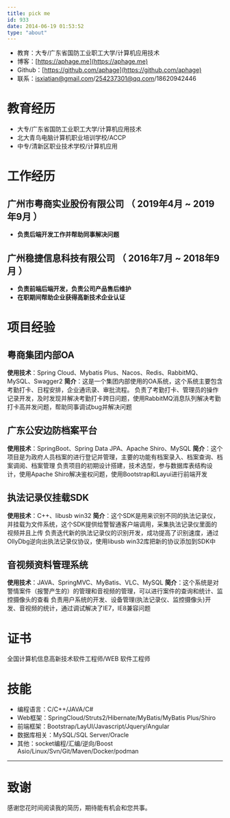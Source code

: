 ```yaml
---
title: pick me
id: 933
date: 2014-06-19 01:53:52
type: "about"
---
```

* 教育：大专/广东省国防工业职工大学/计算机应用技术
* 博客：[https://aphage.me](https://aphage.me)
* Github：[https://github.com/aphage](https://github.com/aphage)
* 联系：isxiatian@gmail.com/254237301@qq.com/18620942446

# 教育经历

* 大专/广东省国防工业职工大学/计算机应用技术
* 北大青鸟电脑计算机职业培训学校/ACCP
* 中专/清新区职业技术学校/计算机应用

# 工作经历

## 广州市粤商实业股份有限公司 （ 2019年4月 ~ 2019年9月 ）

- **负责后端开发工作并帮助同事解决问题**

## 广州稳捷信息科技有限公司 （ 2016年7月 ~ 2018年9月 ）

- **负责前端后端开发，负责公司产品售后维护**
- **在职期间帮助企业获得高新技术企业认证**

# 项目经验

## 粤商集团内部OA
**使用技术**：Spring Cloud、Mybatis Plus、Nacos、Redis、RabbitMQ、MySQL、Swagger2
**简介**：这是一个集团内部使用的OA系统，这个系统主要包含考勤打卡、日程安排，企业通讯录、审批流程。
负责了考勤打卡、管理员的操作记录开发，及时发现并解决考勤打卡跨日问题，使用RabbitMQ消息队列解决考勤打卡高并发问题，帮助同事调试bug并解决问题

## 广东公安边防档案平台
**使用技术**：SpringBoot、Spring Data JPA、Apache Shiro、MySQL
**简介**：这个项目是为政府人员档案的进行登记并管理，主要的功能有档案录入、档案查询、档案调阅、档案管理
负责项目的初期设计搭建，技术选型，参与数据库表结构设计，使用Apache Shiro解决鉴权问题，使用Bootstrap和Layui进行前端开发

## 执法记录仪挂载SDK
**使用技术**：C++、libusb win32
**简介**：这个SDK是用来识别不同的执法记录仪，并挂载为文件系统，这个SDK提供给警智通客户端调用，采集执法记录仪里面的视频并且上传
负责迭代新的执法记录仪的识别开发，成功提高了识别速度，通过OllyDbg逆向出执法记录仪协议，使用libusb win32库把新的协议添加到SDK中

## 音视频资料管理系统
**使用技术**：JAVA、SpringMVC、MyBatis、VLC、MySQL
**简介**：这个系统是对警情案件（报警产生的）的管理和音视频的管理，可以进行案件的查询和统计、监控摄像头的查看
负责用户系统的开发、设备管理(执法记录仪、监控摄像头)开发、音视频的统计，通过调试解决了IE7，IE8兼容问题

# 证书

全国计算机信息高新技术软件工程师/WEB 软件工程师

# 技能

* 编程语言：C/C++/JAVA/C#
* Web框架：SpringCloud/Struts2/Hibernate/MyBatis/MyBatis Plus/Shiro
* 前端框架：Bootstrap/LayUI/Javascript/Jquery/Angular
* 数据库相关：MySQL/SQL Server/Oracle
* 其他：socket编程/汇编/逆向/Boost Asio/Linux/Svn/Git/Maven/Docker/podman
---
# 致谢
感谢您花时间阅读我的简历，期待能有机会和您共事。